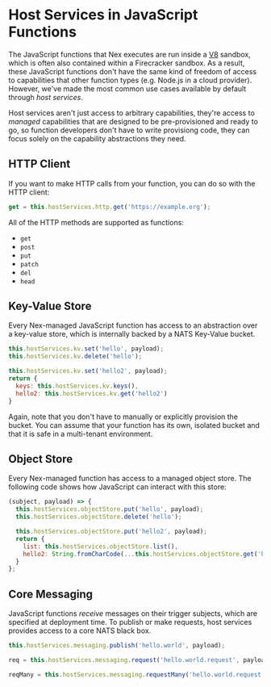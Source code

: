 # Host Services in JavaScript Functions
The JavaScript functions that Nex executes are run inside a [V8](https://v8.dev/) sandbox, which is often also contained within a Firecracker sandbox. As a result, these JavaScript functions don't have the same kind of freedom of access to capabilities that other function types (e.g. Node.js in a cloud provider). However, we've made the most common use cases available
by default through _host services_.

Host services aren't just access to arbitrary capabilities, they're access to _managed_ capabilities that are designed to be pre-provisioned and ready to go, so function
developers don't have to write provisiong code, they can focus solely on the capability abstractions they need.

## HTTP Client
If you want to make HTTP calls from your function, you can do so with the HTTP client:

```javascript
get = this.hostServices.http.get('https://example.org');
```

All of the HTTP methods are supported as functions:
* `get`
* `post`
* `put`
* `patch`
* `del`
* `head`

## Key-Value Store
Every Nex-managed JavaScript function has access to an abstraction over a key-value store, which is internally backed by a NATS Key-Value bucket. 

```javascript
this.hostServices.kv.set('hello', payload);
this.hostServices.kv.delete('hello');

this.hostServices.kv.set('hello2', payload);
return {
  keys: this.hostServices.kv.keys(),
  hello2: this.hostServices.kv.get('hello2')
}
```

Again, note that you don't have to manually or explicitly provision the bucket. You can assume that your function has its own, isolated bucket and that it is
safe in a multi-tenant environment.

## Object Store
Every Nex-managed function has access to a managed object store. The following code shows how JavaScript can interact with this store:

```javascript
(subject, payload) => {
  this.hostServices.objectStore.put('hello', payload);
  this.hostServices.objectStore.delete('hello');

  this.hostServices.objectStore.put('hello2', payload);
  return {
    list: this.hostServices.objectStore.list(),
    hello2: String.fromCharCode(...this.hostServices.objectStore.get('hello2'))
  }
};
```

## Core Messaging
JavaScript functions _receive_ messages on their trigger subjects, which are specified at deployment time. To publish or make requests, host services
provides access to a core NATS black box.

```javascript
this.hostServices.messaging.publish('hello.world', payload);

req = this.hostServices.messaging.request('hello.world.request', payload);

reqMany = this.hostServices.messaging.requestMany('hello.world.request.many', payload);
```
